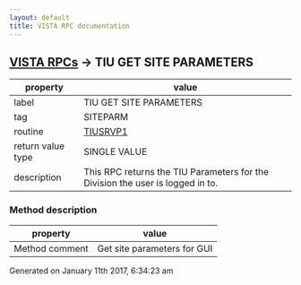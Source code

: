 ```yaml
---
layout: default
title: VISTA RPC documentation
---
```




## [VISTA RPCs](TableOfContent.md) &#8594; TIU GET SITE PARAMETERS 

 property | value 
--- | --- 
 label | TIU GET SITE PARAMETERS
 tag | SITEPARM
 routine | [TIUSRVP1](http://code.osehra.org/dox/Routine_TIUSRVP1_source.html)
 return value type | SINGLE VALUE
 description | This RPC returns the TIU Parameters for the Division the user is logged in to.


### Method description

 property | value 
--- | --- 
 Method comment | Get site parameters for GUI




Generated on January 11th 2017, 6:34:23 am